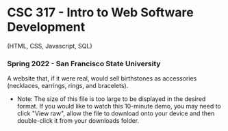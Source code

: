 # CSC 317 - Intro to Web Software Development
(HTML, CSS, Javascript, SQL)

### Spring 2022 - San Francisco State University

A website that, if it were real, would sell birthstones as accessories (necklaces, earrings, rings, and bracelets).

* Note: The size of this file is too large to be displayed in the desired format. If you would like to watch this 10-minute demo, you may need to click "View raw", allow the file to download onto your device and then double-click it from your
downloads folder.
